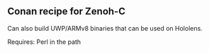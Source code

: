Conan recipe for Zenoh-C
------------------------

Can also build UWP/ARMv8 binaries that can be used on Hololens.

  Requires: Perl in the path